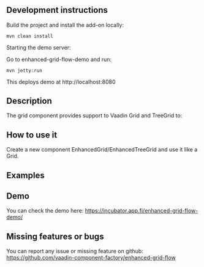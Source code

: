# 


## Development instructions

Build the project and install the add-on locally:
```
mvn clean install
```
Starting the demo server:

Go to enhanced-grid-flow-demo and run:
```
mvn jetty:run
```

This deploys demo at http://localhost:8080

## Description 

The grid component provides support to Vaadin Grid and TreeGrid to:



## How to use it

Create a new component EnhancedGrid/EnhancedTreeGrid and use it like a Grid.


## Examples

## Demo

You can check the demo here: https://incubator.app.fi/enhanced-grid-flow-demo/

## Missing features or bugs

You can report any issue or missing feature on github: https://github.com/vaadin-component-factory/enhanced-grid-flow
